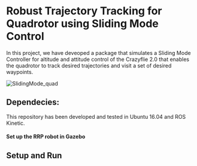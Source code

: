 # Robust Trajectory Tracking for Quadrotor using Sliding Mode Control

In this project, we have deveoped a package that simulates a Sliding Mode Controller for altitude and attitude control of the Crazyflie 2.0 that enables the quadrotor to track desired trajectories and visit a set of desired waypoints.

![SlidingMode_quad](https://user-images.githubusercontent.com/93411202/221345867-282fa610-2398-4b26-b802-0dc70b208db7.gif)


## Dependecies:
This repository has been developed and tested in Ubuntu 16.04 and ROS Kinetic.

#### Set up the RRP robot in Gazebo


## Setup and Run
